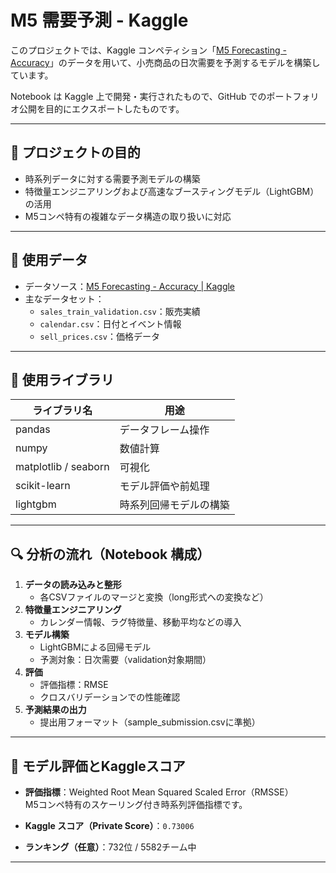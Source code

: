 # M5 需要予測 - Kaggle 
このプロジェクトでは、Kaggle コンペティション「[M5 Forecasting - Accuracy](https://www.kaggle.com/competitions/m5-forecasting-accuracy)」のデータを用いて、小売商品の日次需要を予測するモデルを構築しています。

Notebook は Kaggle 上で開発・実行されたもので、GitHub でのポートフォリオ公開を目的にエクスポートしたものです。

---

## 📌 プロジェクトの目的

- 時系列データに対する需要予測モデルの構築
- 特徴量エンジニアリングおよび高速なブースティングモデル（LightGBM）の活用
- M5コンペ特有の複雑なデータ構造の取り扱いに対応

---

## 📂 使用データ

- データソース：[M5 Forecasting - Accuracy | Kaggle](https://www.kaggle.com/competitions/m5-forecasting-accuracy/data)
- 主なデータセット：
  - `sales_train_validation.csv`：販売実績
  - `calendar.csv`：日付とイベント情報
  - `sell_prices.csv`：価格データ

---

## 🧪 使用ライブラリ

| ライブラリ名 | 用途 |
|--------------|------|
| pandas | データフレーム操作 |
| numpy | 数値計算 |
| matplotlib / seaborn | 可視化 |
| scikit-learn | モデル評価や前処理 |
| lightgbm | 時系列回帰モデルの構築 |

---

## 🔍 分析の流れ（Notebook 構成）

1. **データの読み込みと整形**
   - 各CSVファイルのマージと変換（long形式への変換など）
2. **特徴量エンジニアリング**
   - カレンダー情報、ラグ特徴量、移動平均などの導入
3. **モデル構築**
   - LightGBMによる回帰モデル
   - 予測対象：日次需要（validation対象期間）
4. **評価**
   - 評価指標：RMSE
   - クロスバリデーションでの性能確認
5. **予測結果の出力**
   - 提出用フォーマット（sample_submission.csvに準拠）

---

## 🧪 モデル評価とKaggleスコア

- **評価指標**：Weighted Root Mean Squared Scaled Error（RMSSE）  
  M5コンペ特有のスケーリング付き時系列評価指標です。

- **Kaggle スコア（Private Score）**：`0.73006`  
- **ランキング（任意）**：732位 / 5582チーム中
---

